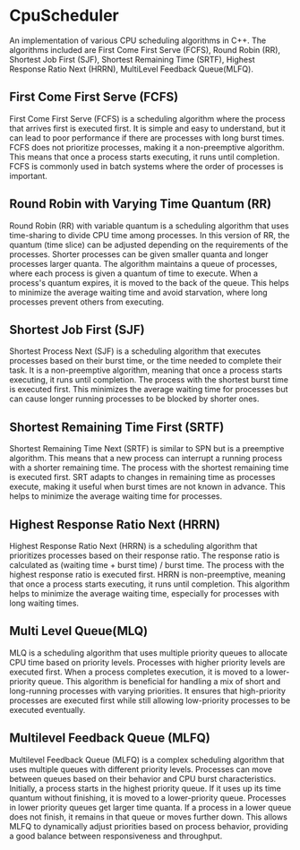 # CpuScheduler
An implementation of various CPU scheduling algorithms in C++. The algorithms included are First Come First Serve (FCFS), Round Robin (RR), Shortest Job First (SJF), Shortest Remaining Time (SRTF), Highest Response Ratio Next (HRRN), MultiLevel Feedback Queue(MLFQ).
## First Come First Serve (FCFS)
First Come First Serve (FCFS) is a scheduling algorithm where the process that arrives first is executed first. It is simple and easy to understand, but it can lead to poor performance if there are processes with long burst times. FCFS does not prioritize processes, making it a non-preemptive algorithm. This means that once a process starts executing, it runs until completion. FCFS is commonly used in batch systems where the order of processes is important.

## Round Robin with Varying Time Quantum (RR)
Round Robin (RR) with variable quantum is a scheduling algorithm that uses time-sharing to divide CPU time among processes. In this version of RR, the quantum (time slice) can be adjusted depending on the requirements of the processes. Shorter processes can be given smaller quanta and longer processes larger quanta. The algorithm maintains a queue of processes, where each process is given a quantum of time to execute. When a process's quantum expires, it is moved to the back of the queue. This helps to minimize the average waiting time and avoid starvation, where long processes prevent others from executing.

## Shortest Job First (SJF)
Shortest Process Next (SJF) is a scheduling algorithm that executes processes based on their burst time, or the time needed to complete their task. It is a non-preemptive algorithm, meaning that once a process starts executing, it runs until completion. The process with the shortest burst time is executed first. This minimizes the average waiting time for processes but can cause longer running processes to be blocked by shorter ones.

## Shortest Remaining Time First (SRTF)
Shortest Remaining Time Next (SRTF) is similar to SPN but is a preemptive algorithm. This means that a new process can interrupt a running process with a shorter remaining time. The process with the shortest remaining time is executed first. SRT adapts to changes in remaining time as processes execute, making it useful when burst times are not known in advance. This helps to minimize the average waiting time for processes.

## Highest Response Ratio Next (HRRN)
Highest Response Ratio Next (HRRN) is a scheduling algorithm that prioritizes processes based on their response ratio. The response ratio is calculated as (waiting time + burst time) / burst time. The process with the highest response ratio is executed first. HRRN is non-preemptive, meaning that once a process starts executing, it runs until completion. This algorithm helps to minimize the average waiting time, especially for processes with long waiting times.

## Multi Level Queue(MLQ)
MLQ is a scheduling algorithm that uses multiple priority queues to allocate CPU time based on priority levels. Processes with higher priority levels are executed first. When a process completes execution, it is moved to a lower-priority queue. This algorithm is beneficial for handling a mix of short and long-running processes with varying priorities. It ensures that high-priority processes are executed first while still allowing low-priority processes to be executed eventually.

## Multilevel Feedback Queue (MLFQ)
Multilevel Feedback Queue (MLFQ) is a complex scheduling algorithm that uses multiple queues with different priority levels. Processes can move between queues based on their behavior and CPU burst characteristics. Initially, a process starts in the highest priority queue. If it uses up its time quantum without finishing, it is moved to a lower-priority queue. Processes in lower priority queues get larger time quanta. If a process in a lower queue does not finish, it remains in that queue or moves further down. This allows MLFQ to dynamically adjust priorities based on process behavior, providing a good balance between responsiveness and throughput.
